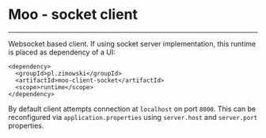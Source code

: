 # Moo - socket client
---------------------
Websocket based client. If using socket server implementation, this runtime is 
placed as dependency of a UI:
```
<dependency>
  <groupId>pl.zimowski</groupId>
  <artifactId>moo-client-socket</artifactId> 
  <scope>runtime</scope>
</dependency>
```
By default client attempts connection at `localhost` on port `8000`. This can 
be reconfigured via `application.properties` using `server.host` and 
`server.port` properties.